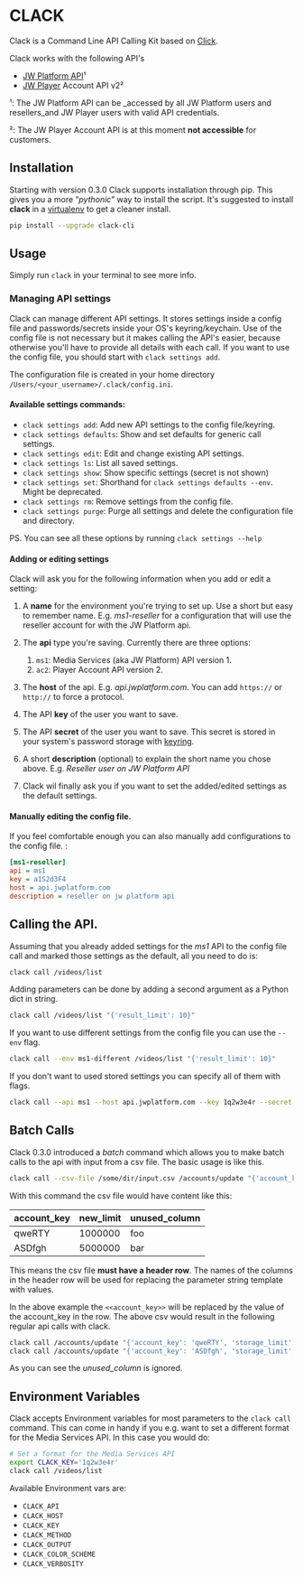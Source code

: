 # CLACK

Clack is a Command Line API Calling Kit based on [Click][1].

Clack works with the following API's

- [JW Platform API](http://apidocs.jwplayer.com/)¹
- [JW Player](http://www.jwplayer.com) Account API v2²


¹: The JW Platform API can be _accessed by all JW Platform users and resellers_and JW Player users with valid API credentials.

²: The JW Player Account API is at this moment __not accessible__ for customers.

[1]: http://click.pocoo.org/

## Installation

Starting with version 0.3.0 Clack supports installation through pip. This gives you a more “*pythonic*” way to install the script.  It's suggested to  install **clack** in a [virtualenv](https://virtualenv.pypa.io/en/latest/) to get a cleaner install.

``` bash
pip install --upgrade clack-cli
```



## Usage

Simply run `clack` in your terminal to see more info.

### Managing API settings

Clack can manage different API settings. It stores settings inside a config file and passwords/secrets inside your OS's keyring/keychain. Use of the config file is not necessary but it makes calling the API's easier, because otherwise you'll have to provide all details with each call. If you want to use the config file, you should start with `clack settings add`.

The configuration file is created in your home directory `/Users/<your_username>/.clack/config.ini`.

#### Available settings commands:

- `clack settings add`: Add new API settings to the config file/keyring.
- `clack settings defaults`: Show and set defaults for generic call settings.
- `clack settings edit`: Edit and change existing API settings.
- `clack settings ls`: List all saved settings.
- `clack settings show`: Show specific settings (secret is not shown)
- `clack settings set`: Shorthand for `clack settings defaults --env`. Might be deprecated.
- `clack settings rm`: Remove settings from the config file.
- `clack settings purge`: Purge all settings and delete the configuration file and directory.

PS. You can see all these options by running `clack settings --help`

#### Adding or editing settings

Clack will ask you for the following information when you add or edit a setting:

1. A **name** for the environment you're trying to set up. Use a short but easy to remember name. E.g. _ms1-reseller_ for a configuration that will use the reseller account for with the JW Platform api.
2. The **api** type you're saving. Currently there are three options:

   1. `ms1`: Media Services (aka JW Platform) API version 1.
   2. `ac2`: Player Account API version 2.
3. The **host** of the api. E.g. _api.jwplatform.com_. You can add `https://` or `http://` to force a protocol.
4. The API **key** of the user you want to save.
5. The API **secret** of the user you want to save. This secret is stored in your system's password storage with [keyring](https://github.com/jaraco/keyring).
6. A short **description** (optional) to explain the short name you chose above. E.g. _Reseller  user on JW Platform API_
7. Clack wil finally ask you if you want to set the added/edited settings as the default settings.

#### Manually editing the config file.

If you feel comfortable enough you can also manually add configurations to the config file. :

``` ini
[ms1-reseller]
api = ms1
key = a1S2d3F4
host = api.jwplatform.com
description = reseller on jw platform api
```

## Calling the API.

Assuming that you already added settings for the _ms1_ API to the config file call and marked those settings as the default, all you need to do is:

``` bash
clack call /videos/list
```

Adding parameters can be done by adding a second argument as a Python dict in string.

``` bash
clack call /videos/list "{'result_limit': 10}"
```

If you want to use different settings from the config file you can use the `--env` flag.

```bash
clack call --env ms1-different /videos/list "{'result_limit': 10}"
```

If you don't want to used stored settings you can specify all of them with flags.

```bash
clack call --api ms1 --host api.jwplatform.com --key 1q2w3e4r --secret /videos/list "{'result_limit': 10}"
```

## Batch Calls

Clack 0.3.0 introduced a _batch_ command which allows you to make batch calls to the api with input from a csv file. The basic usage is like this.

``` bash
clack call --csv-file /some/dir/input.csv /accounts/update "{'account_key': '<<account_key>>', 'storage_limit': '<<new_limit>>'}"
```

With this command the csv file would have content like this:

| account_key | new_limit | unused_column |
| ----------- | --------- | ------------- |
| qweRTY      | 1000000   | foo           |
| ASDfgh      | 5000000   | bar           |

This means the csv file **must have a header row**. The names of the columns in the header row will be used for replacing the parameter string template with values.

In the above example the `<<account_key>>` will be replaced by the value of the account_key in the row. The above csv would result in the following regular api calls with clack.

``` bash
clack call /accounts/update "{'account_key': 'qweRTY', 'storage_limit': '1000000'}"
clack call /accounts/update "{'account_key': 'ASDfgh', 'storage_limit': '5000000'}"
```

As you can see the *unused_column* is ignored.

## Environment Variables

Clack accepts Environment variables for most parameters to the `clack call` command. This can come in handy if you e.g. want to set a different format for the Media Services API. In this case you would do:

``` bash
# Set a format for the Media Services API
export CLACK_KEY='1q2w3e4r'
clack call /videos/list
```

Available Environment vars are:

- `CLACK_API`
- `CLACK_HOST`
- `CLACK_KEY`
- `CLACK_METHOD`
- `CLACK_OUTPUT`
- `CLACK_COLOR_SCHEME`
- `CLACK_VERBOSITY`
